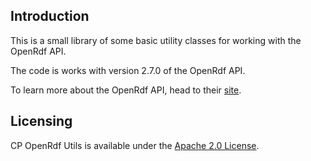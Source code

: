 ## Introduction
This is a small library of some basic utility classes for working with the OpenRdf API.

The code is works with version 2.7.0 of the OpenRdf API.

To learn more about the OpenRdf API, head to their [site](http://openrdf.org).

## Licensing

CP OpenRdf Utils is available under the [Apache 2.0 License](http://www.apache.org/licenses/LICENSE-2.0.html).


